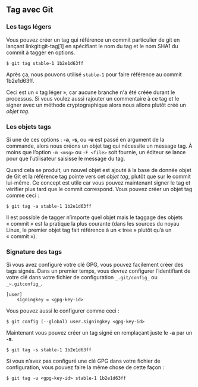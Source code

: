 ## Tag avec Git ##

### Les tags légers ###

Vous pouvez créer un tag qui référence un commit particulier de git en lançant
linkgit:git-tag[1] en spécifiant le nom du tag et le nom SHA1 du commit
à tagger en options.

    $ git tag stable-1 1b2e1d63ff

Après ça, nous pouvons utilisé `stable-1` pour faire référence au commit 1b2e1d63ff.

Ceci est un « tag léger », car aucune branche n'a été créée durant le processus.
Si vous voulez aussi rajouter un commentaire à ce tag et le signer
avec un méthode cryptographique alors nous allons plutôt créé un *objet tag*.

### Les objets tags ###

Si une de ces options : **-a**, **-s**, ou **-u <key-id>** est passé en argument
de la commande, alors nous créons un objet tag qui nécessite un message tag.
À moins que l’option `-m <msg>` ou `-F <file>` soit fournie, un éditeur se lance
pour que l’utilisateur saisisse le message du tag.

Quand cela se produit, un nouvel objet est ajouté à la base de donnée objet
de Git et la référence tag pointe vers cet _objet tag_, plutôt que sur le
commit lui-même. Ce concept est utile car vous pouvez maintenant signer le
tag et vérifier plus tard que le commit correspond. Vous pouvez créer un
objet tag comme ceci :

    $ git tag -a stable-1 1b2e1d63ff

Il est possible de tagger n’importe quel objet mais le taggage des objets
« commit » est la pratique la plus courante (dans les sources du noyau Linux,
le premier objet tag fait référence à un « tree » plutôt qu’à un « commit »).

### Signature des tags ###

Si vous avez configuré votre clé GPG, vous pouvez facilement créer des tags
signés. Dans un premier temps, vous devrez configurer l’identifiant de votre
clé dans votre fichier de configuration `_.git/config_` ou `_~.gitconfig_`.

    [user]
        signingkey = <gpg-key-id>

Vous pouvez aussi le configurer comme ceci :

    $ git config (--global) user.signingkey <gpg-key-id>

Maintenant vous pouvez créer un tag signé en remplaçant juste le **-a**
par un **-s**.

    $ git tag -s stable-1 1b2e1d63ff

Si vous n’avez pas configuré une clé GPG dans votre fichier de configuration,
vous pouvez faire la même chose de cette façon :
    
    $ git tag -u <gpg-key-id> stable-1 1b2e1d63ff
